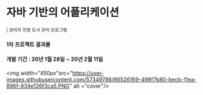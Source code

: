 <h1>자바 기반의 어플리케이션</h1><small> | 관리자 전용 도서 관리 프로그램</small>
<h4>1차 프로젝트 결과물<h4>
<h4>개발 기간 : 20년 1월 28일 ~ 20년 2월 11일</h4>

<img width="450px"src="https://user-images.githubusercontent.com/57349788/86526169-498f7b80-becb-11ea-896f-934e126f3ca5.PNG" alt ="cover"/>
